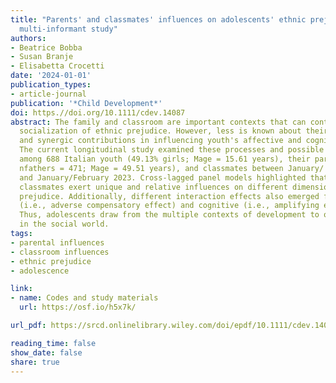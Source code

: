 ```yaml
---
title: "Parents' and classmates' influences on adolescents' ethnic prejudice: A longitudinal
  multi‐informant study"
authors:
- Beatrice Bobba
- Susan Branje
- Elisabetta Crocetti
date: '2024-01-01'
publication_types:
- article-journal
publication: '*Child Development*'
doi: https.//doi.org/10.1111/cdev.14087
abstract: The family and classroom are important contexts that can contribute to the
  socialization of ethnic prejudice. However, less is known about their unique, relative,
  and synergic contributions in influencing youth's affective and cognitive prejudice.
  The current longitudinal study examined these processes and possible moderators
  among 688 Italian youth (49.13% girls; Mage = 15.61 years), their parents (nmothers = 603,
  nfathers = 471; Mage = 49.51 years), and classmates between January/ February 2022
  and January/February 2023. Cross-­lagged panel models highlighted that parents and
  classmates exert unique and relative influences on different dimensions of adolescents'
  prejudice. Additionally, different interaction effects also emerged for affective
  (i.e., adverse compensatory effect) and cognitive (i.e., amplifying effect) prejudice.
  Thus, adolescents draw from the multiple contexts of development to orient themselves
  in the social world.
tags:
- parental influences
- classroom influences
- ethnic prejudice
- adolescence

link:
- name: Codes and study materials
  url: https://osf.io/h5x7k/

url_pdf: https://srcd.onlinelibrary.wiley.com/doi/epdf/10.1111/cdev.14087

reading_time: false
show_date: false
share: true
---
```

